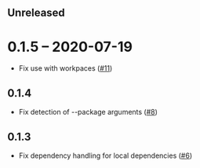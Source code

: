 ## Unreleased

# 0.1.5 – 2020-07-19

- Fix use with workpaces ([#11](https://github.com/phil-opp/cargo-post/pull/11))

## 0.1.4

- Fix detection of --package arguments ([#8](https://github.com/phil-opp/cargo-post/pull/8))

## 0.1.3

- Fix dependency handling for local dependencies ([#6](https://github.com/phil-opp/cargo-post/pull/6))
